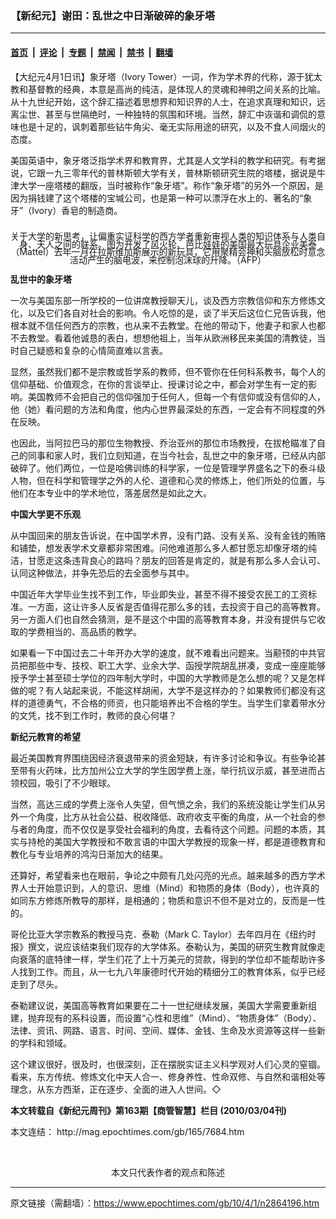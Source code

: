 ### 【新纪元】谢田：乱世之中日渐破碎的象牙塔

---

#### [首页](../../../..?n2864196) &nbsp;|&nbsp; [评论](../../../../../epoch-comment?n2864196) &nbsp;|&nbsp; [专题](../../../../../epoch-special?n2864196) &nbsp;|&nbsp; [禁闻](../../../../../epoch-news?n2864196) &nbsp;|&nbsp; [禁书](../../../../../books?n2864196) &nbsp;|&nbsp; [翻墙](https://github.com/gfw-breaker/nogfw/blob/master/README.md?n2864196)


<div class="post_content" id="artbody" itemprop="articleBody">
 <!-- article content begin -->
 <p>
  【大纪元4月1日讯】象牙塔（Ivory Tower）一词，作为学术界的代称，源于犹太教和基督教的经典，本意是高尚的纯洁，是体现人的灵魂和神明之间关系的比喻。从十九世纪开始，这个辞汇描述着思想界和知识界的人士，在追求真理和知识，远离尘世、甚至与世隔绝时，一种独特的氛围和环境。当然，辞汇中诙谐和调侃的意味也是十足的，讽刺着那些钻牛角尖、毫无实际用途的研究，以及不食人间烟火的态度。
 </p>
 <p>
  美国英语中，象牙塔泛指学术界和教育界，尤其是人文学科的教学和研究。有考据说，它跟一九三零年代的普林斯顿大学有关，普林斯顿研究生院的塔楼，据说是牛津大学一座塔楼的翻版，当时被称作“象牙塔”。称作“象牙塔”的另外一个原因，是因为捐钱建了这个塔楼的宝堿公司，也是第一种可以漂浮在水上的、著名的“象牙”（Ivory）香皂的制造商。
 </p>
 <p>
  <!--image v 1.0-->
 </p>
 <div style="line-height: 90%; text-align: center;">
  <br/>
  <span class="bn12">
   关于大学的新思考，让偏重实证科学的西方学者重新审视人类的知识体系与人类自身、天人之间的联系。图为开发了风火轮、芭比娃娃的美国最大玩具企业美泰（Mattel）去年一月在拉斯维加斯展示的新玩具，它用聚精会神和头脑放松时意念活动产生的脑电波，来控制泡沫球的升降。（AFP）
  </span>
 </div>
 <p>
  <!-- -->
 </p>
 <p>
  <b>
   乱世中的象牙塔
  </b>
 </p>
 <p>
  一次与美国东部一所学校的一位讲席教授聊天儿，谈及西方宗教信仰和东方修炼文化，以及它们各自对社会的影响。令人吃惊的是，谈了半天后这位仁兄告诉我，他根本就不信任何西方的宗教，也从来不去教堂。在他的带动下，他妻子和家人也都不去教堂。看着他诚恳的表白，想想他祖上，当年从欧洲移民来美国的清教徒，当时自己疑惑和复杂的心情简直难以言表。
 </p>
 <p>
  显然，虽然我们都不是宗教或哲学系的教师，但不管你在任何科系教书，每个人的信仰基础、价值观念，在你的言谈举止、授课讨论之中，都会对学生有一定的影响。美国教师不会把自己的信仰强加于任何人，但每一个有信仰或没有信仰的人，他（她）看问题的方法和角度，他内心世界最深处的东西，一定会有不同程度的外在反映。
 </p>
 <p>
  也因此，当阿拉巴马的那位生物教授、乔治亚州的那位市场教授，在拔枪瞄准了自己的同事和家人时，我们立刻知道，在当今社会，乱世之中的象牙塔，已经从内部破碎了。他们两位，一位是哈佛训练的科学家，一位是管理学界盛名之下的泰斗级人物，但在科学和管理学之外的人伦、道德和心灵的修炼上，他们所处的位置，与他们在本专业中的学术地位，落差居然是如此之大。
 </p>
 <p>
  <b>
   中国大学更不乐观
  </b>
 </p>
 <p>
  从中国回来的朋友告诉说，在中国学术界，没有门路、没有关系、没有金钱的贿赂和铺垫，想发表学术文章都非常困难。问他难道那么多人都甘愿忘却像牙塔的纯洁，甘愿走这条违背良心的路吗？朋友的回答是肯定的，就是有那么多人会认可、认同这种做法，并争先恐后的去全面参与其中。
 </p>
 <p>
  中国近年大学毕业生找不到工作，毕业即失业，甚至不得不接受农民工的工资标准。一方面，这让许多人反省是否值得花那么多的钱，去投资于自己的高等教育。另一方面人们也自然会猜测，是不是这个中国的高等教育本身，并没有提供与它收取的学费相当的、高品质的教学。
 </p>
 <p>
  如果看一下中国过去二十年开办大学的速度，就不难看出问题来。当颟顸的中共官员把那些中专、技校、职工大学、业余大学、函授学院胡乱拼凑，变成一座座能够授予学士甚至硕士学位的四年制大学时，中国的大学教师是怎么想的呢？又是怎样做的呢？有人站起来说，不能这样胡闹，大学不是这样办的？如果教师们都没有这样的道德勇气，不合格的师资，也只能培养出不合格的学生。当学生们拿着带水分的文凭，找不到工作时，教师的良心何堪？
 </p>
 <p>
  <b>
   新纪元教育的希望
  </b>
 </p>
 <p>
  最近美国教育界围绕因经济衰退带来的资金短缺，有许多讨论和争议。有些争论甚至带有火药味，比方加州公立大学的学生因学费上涨，举行抗议示威，甚至进而占领校园，吸引了不少眼球。
 </p>
 <p>
  当然，高达三成的学费上涨令人失望，但气愤之余，我们的系统没能让学生们从另外一个角度，比方从社会公益、税收降低、政府收支平衡的角度，从一个社会的参与者的角度，而不仅仅是享受社会福利的角度，去看待这个问题。问题的本质，其实与持枪的美国大学教授和不敢言语的中国大学教授的现象一样，都是道德教育和教化与专业培养的鸿沟日渐加大的结果。
 </p>
 <p>
  还算好，希望看来也在眼前，争论之中颇有几处闪亮的光点。越来越多的西方学术界人士开始意识到，人的意识、思维（Mind）和物质的身体（Body），也许真的如同东方修炼所教导的那样，是相通的；物质和意识不但不是对立的，反而是一性的。
 </p>
 <p>
  哥伦比亚大学宗教系的教授马克．泰勒（Mark C. Taylor）去年四月在《纽约时报》撰文，说应该结束我们现存的大学体系。泰勒认为，美国的研究生教育就像走向衰落的底特律一样，学生们花了上十万美元的贷款，得到的学位却不能帮助许多人找到工作。而且，从一七九八年康德时代开始的精细分工的教育体系，似乎已经走到了尽头。
 </p>
 <p>
  泰勒建议说，美国高等教育如果要在二十一世纪继续发展，美国大学需要重新组建，抛弃现有的系科设置，而设置“心性和思维”（Mind）、“物质身体”（Body）、法律、资讯、网路、语言、时间、空间、媒体、金钱、生命及水资源等这样一些新的学科和领域。
 </p>
 <p>
  这个建议很好，很及时，也很深刻，正在摆脱实证主义科学观对人们心灵的窒锢。看来，东方传统、修炼文化中天人合一、修身养性、性命双修、与自然和谐相处等理念，从东方西渐，正在逐步、全面的进入人世间。◇
 </p>
 <p>
  <b>
   本文转载自《新纪元周刊》第163期【商管智慧】栏目 (2010/03/04刊)
  </b>
 </p>
 <p>
  本文连结：
  <ok href=" http://mag.epochtimes.com/gb/165/7684.htm " target="_blank">
   http://mag.epochtimes.com/gb/165/7684.htm
  </ok>
 </p>
 <p>
  <font color="#ffffff">
   (http://www.dajiyuan.com)
  </font>
  <br/>
  <center>
   <font class="GY13">
    本文只代表作者的观点和陈述
   </font>
  </center>
 </p>
 <!-- article content end -->
 <div id="below_article_ad">
 </div>
</div>


---

原文链接（需翻墙）：https://www.epochtimes.com/gb/10/4/1/n2864196.htm
